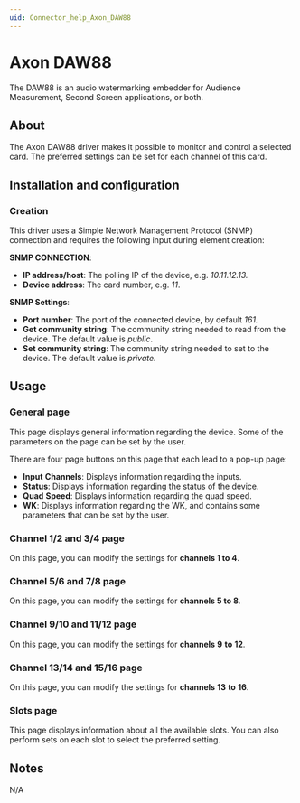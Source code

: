 ```yaml
---
uid: Connector_help_Axon_DAW88
---
```


# Axon DAW88

The DAW88 is an audio watermarking embedder for Audience Measurement, Second Screen applications, or both.

## About

The Axon DAW88 driver makes it possible to monitor and control a selected card. The preferred settings can be set for each channel of this card.

## Installation and configuration

### Creation

This driver uses a Simple Network Management Protocol (SNMP) connection and requires the following input during element creation:

**SNMP CONNECTION**:

- **IP address/host**: The polling IP of the device, e.g. *10.11.12.13.*
- **Device address**: The card number, e.g. *11*.

**SNMP Settings**:

- **Port number**: The port of the connected device, by default *161.*
- **Get community string**: The community string needed to read from the device. The default value is *public*.
- **Set community string**: The community string needed to set to the device. The default value is *private.*

## Usage

### General page

This page displays general information regarding the device. Some of the parameters on the page can be set by the user.

There are four page buttons on this page that each lead to a pop-up page:

- **Input** **Channels**: Displays information regarding the inputs.
- **Status**: Displays information regarding the status of the device.
- **Quad** **Speed**: Displays information regarding the quad speed.
- **WK**: Displays information regarding the WK, and contains some parameters that can be set by the user.

### Channel 1/2 and 3/4 page

On this page, you can modify the settings for **channels 1 to 4**.

### Channel 5/6 and 7/8 page

On this page, you can modify the settings for **channels 5 to 8**.

### Channel 9/10 and 11/12 page

On this page, you can modify the settings for **channels** **9** **to** **12**.

### Channel 13/14 and 15/16 page

On this page, you can modify the settings for **channels** **13** **to** **16**.

### Slots page

This page displays information about all the available slots. You can also perform sets on each slot to select the preferred setting.

## Notes

N/A
